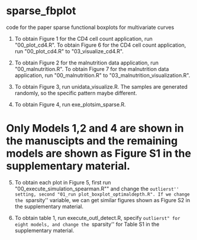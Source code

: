 # sparse_fbplot
code for the paper sparse functional boxplots for multivariate curves

1. To obtain Figure 1 for the CD4 cell count application, run "00_plot_cd4.R".
To obtain Figure 6 for the CD4 cell count application, run "00_plot_cd4.R" to "03_visualize_cd4.R".

2. To obtain Figure 2 for the malnutrition data application, run "00_malnutrition.R".
To obtain Figure 7 for the malnutrition data application, run "00_malnutrition.R" to "03_malnutrition_visualization.R".

3. To obtain Figure 3, run unidata_visualize.R. The samples are generated randomly, so the specific pattern maybe different.

4. To obtain Figure 4, run exe_plotsim_sparse.R. 
# Only Models 1,2 and 4 are shown in the manuscipts and the remaining models are shown as Figure S1 in the supplementary material.

5. To obtain each plot in Figure 5, first run "00_execute_simulation_spearman.R"" and change the ``outlierst'' setting, second "01_run plot_boxplot_optimaldepth.R".
If we change the ``sparsity'' variable, we can get similar figures shown as Figure S2 in the supplementary material.

6. To obtain table 1, run execute_outl_detect.R, specify ``outlierst" for eight models, and change the ``sparsity'' for Table S1 in the supplementary material.
